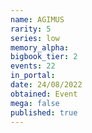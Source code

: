 ```yaml
---
name: AGIMUS
rarity: 5
series: low
memory_alpha:
bigbook_tier: 2
events: 22
in_portal:
date: 24/08/2022
obtained: Event
mega: false
published: true
---
```



